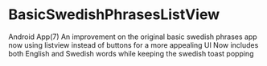 # BasicSwedishPhrasesListView
Android App(7) An improvement on the original basic swedish phrases app now using listview instead of buttons for a more appealing UI
Now includes both English and Swedish words while keeping the swedish toast popping
